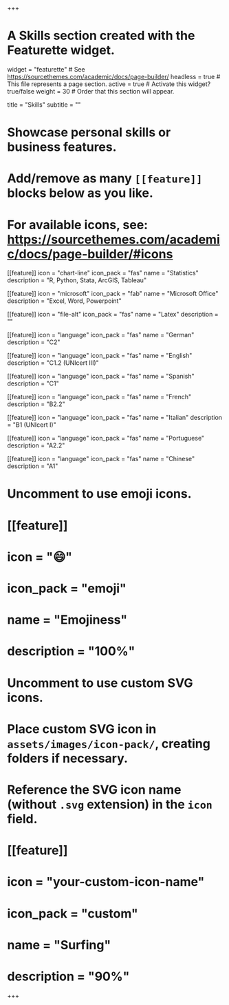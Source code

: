 +++
# A Skills section created with the Featurette widget.
widget = "featurette"  # See https://sourcethemes.com/academic/docs/page-builder/
headless = true  # This file represents a page section.
active = true  # Activate this widget? true/false
weight = 30  # Order that this section will appear.

title = "Skills"
subtitle = ""

# Showcase personal skills or business features.
# 
# Add/remove as many `[[feature]]` blocks below as you like.
# 
# For available icons, see: https://sourcethemes.com/academic/docs/page-builder/#icons

[[feature]]
  icon = "chart-line"
  icon_pack = "fas"
  name = "Statistics"
  description = "R, Python, Stata, ArcGIS, Tableau"  

[[feature]]
  icon = "microsoft"
  icon_pack = "fab"
  name = "Microsoft Office"
  description = "Excel, Word, Powerpoint"

[[feature]]
  icon = "file-alt"
  icon_pack = "fas"
  name = "Latex"
  description = ""

[[feature]]
  icon = "language"
  icon_pack = "fas"
  name = "German"
  description = "C2"
  
[[feature]]
  icon = "language"
  icon_pack = "fas"
  name = "English"
  description = "C1.2 (UNIcert III)"
  
[[feature]]
  icon = "language"
  icon_pack = "fas"
  name = "Spanish"
  description = "C1"
  
[[feature]]
  icon = "language"
  icon_pack = "fas"
  name = "French"
  description = "B2.2"
  
[[feature]]
  icon = "language"
  icon_pack = "fas"
  name = "Italian"
  description = "B1 (UNIcert I)"
  
[[feature]]
  icon = "language"
  icon_pack = "fas"
  name = "Portuguese"
  description = "A2.2"
  
[[feature]]
  icon = "language"
  icon_pack = "fas"
  name = "Chinese"
  description = "A1"

# Uncomment to use emoji icons.
# [[feature]]
#  icon = ":smile:"
#  icon_pack = "emoji"
#  name = "Emojiness"
#  description = "100%"  

# Uncomment to use custom SVG icons.
# Place custom SVG icon in `assets/images/icon-pack/`, creating folders if necessary.
# Reference the SVG icon name (without `.svg` extension) in the `icon` field.
# [[feature]]
#  icon = "your-custom-icon-name"
#  icon_pack = "custom"
#  name = "Surfing"
#  description = "90%"

+++
